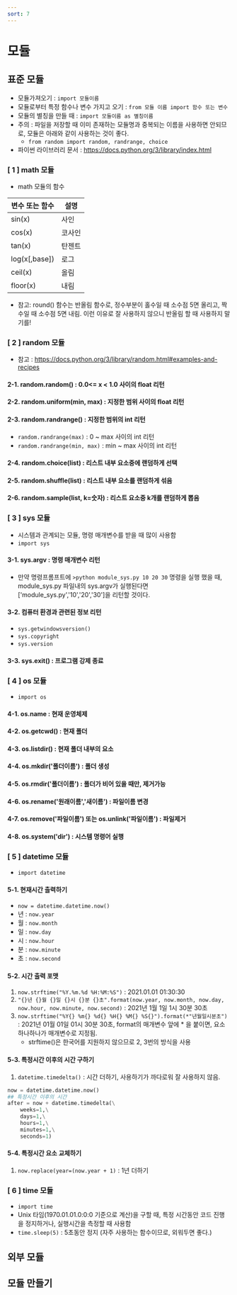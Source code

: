 ```yaml
---
sort: 7
---
```


# 모듈

## 표준 모듈
- 모듈가져오기 : `import 모듈이름`
- 모듈로부터 특정 함수나 변수 가지고 오기 : `from 모듈 이름 import 함수 또는 변수`
- 모듈의 별칭을 만들 때 : `import 모듈이름 as 별칭이름`
- 주의 : 파일을 저장할 때 이미 존재하는 모듈명과 중복되는 이름을 사용하면 안되므로, 모듈은 아래와 같이 사용하는 것이 좋다.
    - `from random import random, randrange, choice`
- 파이썬 라이브러리 문서 : <https://docs.python.org/3/library/index.html>

### [ 1 ] math 모듈
- math 모듈의 함수

|변수 또는 함수 | 설명 |
|---------------|------|
|sin(x) |사인 |
|cos(x) |코사인 |
|tan(x) |탄젠트 |
|log(x[,base]) |로그 |
|ceil(x) |올림 |
|floor(x) |내림 |

- 참고: round() 함수는 반올림 함수로, 정수부분이 홀수일 때 소수점 5면 올리고, 짝수일 때 소수점 5면 내림. 이런 이유로 잘 사용하지 않으니 반올림 할 때 사용하지 말기를!

### [ 2 ] random 모듈
- 참고 : <https://docs.python.org/3/library/random.html#examples-and-recipes>

#### 2-1. random.random() : 0.0<= x < 1.0 사이의 float 리턴
#### 2-2. random.uniform(min, max) : 지정한 범위 사이의 float 리턴
#### 2-3. random.randrange() : 지정한 범위의 int 리턴
- `random.randrange(max)` : 0 ~ max 사이의 int 리턴
- `random.randrange(min, max)` : min ~ max 사이의 int 리턴 

#### 2-4. random.choice(list) : 리스트 내부 요소중에 랜덤하게 선택
#### 2-5. random.shuffle(list) : 리스트 내부 요소를 랜덤하게 섞음
#### 2-6. random.sample(list, k=숫자) : 리스트 요소중 k개를 랜덤하게 뽑음

### [ 3 ] sys 모듈
- 시스템과 관계되는 모듈, 명령 매개변수를 받을 때 많이 사용함
- `import sys`

#### 3-1. sys.argv : 명령 매개변수 리턴
- 만약 명령프롬프트에 `>python module_sys.py 10 20 30` 명령을 실행 했을 때, module_sys.py 파일내의 sys.argv가 실행된다면 ['module_sys.py','10','20','30']을 리턴할 것이다.

#### 3-2. 컴퓨터 환경과 관련된 정보 리턴
- `sys.getwindowsversion()`
- `sys.copyright`
- `sys.version`

#### 3-3. sys.exit() : 프로그램 강제 종료

### [ 4 ] os 모듈
- `import os`

#### 4-1. os.name : 현재 운영체제
#### 4-2. os.getcwd() : 현재 폴더
#### 4-3. os.listdir() : 현재 폴더 내부의 요소
#### 4-4. os.mkdir('폴더이름') : 폴더 생성
#### 4-5. os.rmdir('폴더이름') : 폴더가 비어 있을 때만, 제거가능
#### 4-6. os.rename('원래이름','새이름') : 파일이름 변경
#### 4-7. os.remove('파일이름') 또는 os.unlink('파일이름') : 파일제거
#### 4-8. os.system('dir') : 시스템 명령어 실행

### [ 5 ] datetime 모듈
- `import datetime`

#### 5-1. 현재시간 출력하기 
- `now = datetime.datetime.now()`
- 년 : `now.year`
- 월 : `now.month`
- 일 : `now.day`
- 시 : `now.hour`
- 분 : `now.minute`
- 초 : `now.second`

#### 5-2. 시간 출력 포맷
1. `now.strftime("%Y.%m.%d %H:%M:%S")` : 2021.01.01 01:30:30
2. `"{}년 {}월 {}일 {}시 {}분 {}초".format(now.year, now.month, now.day, now.hour, now.minute, now.second)` : 2021년 1월 1일 1시 30분 30초
3. `now.strftime("%Y{} %m{} %d{} %H{} %M{} %S{}").format(*"년월일시분초")` : 2021년 01월 01일 01시 30분 30초, format의 매개변수 앞에 * 을 붙이면, 요소 하나하나가 매개변수로 지정됨.
    - strftime()은 한국어를 지원하지 않으므로 2, 3번의 방식을 사용

#### 5-3. 특정시간 이후의 시간 구하기
1. `datetime.timedelta()` : 시간 더하기, 사용하기가 까다로워 잘 사용하지 않음.
```python
now = datetime.datetime.now()
## 특정시간 이후의 시간
after = now + datetime.timedelta(\
    weeks=1,\
    days=1,\
    hours=1,\
    minutes=1,\
    seconds=1)
```

#### 5-4. 특정시간 요소 교체하기
1. `now.replace(year=(now.year + 1)` : 1년 더하기

### [ 6 ] time 모듈
- `import time`
- Unix 타임(1970.01.01.0:0:0 기준으로 계산)을 구할 때, 특정 시간동안 코드 진행을 정지하거나, 실행시간을 측정할 때 사용함
- `time.sleep(5)` : 5초동안 정지 (자주 사용하는 함수이므로, 외워두면 좋다.)

## 외부 모듈

## 모듈 만들기
